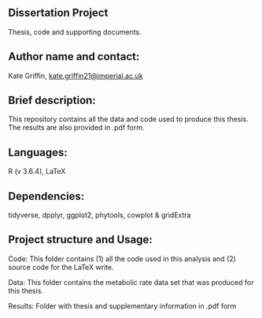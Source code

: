 Dissertation Project
   ---------------------
   Thesis, code and supporting documents.
   
   Author name and contact: 
   -----------------------
   Kate Griffin, kate.griffin21@imperial.ac.uk

   Brief description:
   ------------------
   This repository contains all the data and code used to produce this thesis. The results are also provided in .pdf form.

   Languages: 
   ---------
   R (v 3.6.4), LaTeX
   
   Dependencies:
   -------------
   tidyverse, dpplyr, ggplot2, phytools, cowplot & gridExtra


   Project structure and Usage: 
   ---------------------------
   Code: This folder contains (1) all the code used in this analysis and (2) source code for the LaTeX write.
   
   Data: This folder contains the metabolic rate data set that was produced for this thesis. 
   
   Results: Folder with thesis and supplementary information in .pdf form
